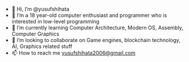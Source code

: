 - 👋 Hi, I’m @yusufshihata
- 👀 I’m a 18 year-old computer enthusiast and programmer who is interested in low-level programming
- 🌱 I’m currently learning Computer Architecture, Modern OS, Assembly, Computer Graphics
- 💞️ I’m looking to collaborate on Game engines, blockchain technology, AI, Graphics related stuff
- 📫 How to reach me yusufshihata2006@gmail.com

<!---
yusufshihata/yusufshihata is a ✨ special ✨ repository because its `README.md` (this file) appears on your GitHub profile.
You can click the Preview link to take a look at your changes.
--->
